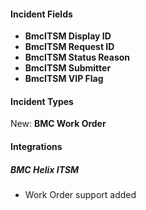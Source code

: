 
#### Incident Fields

- **BmcITSM Display ID**
- **BmcITSM Request ID**
- **BmcITSM Status Reason**
- **BmcITSM Submitter**
- **BmcITSM VIP Flag**


#### Incident Types

New: **BMC Work Order**


#### Integrations

##### BMC Helix ITSM

- Work Order support added

